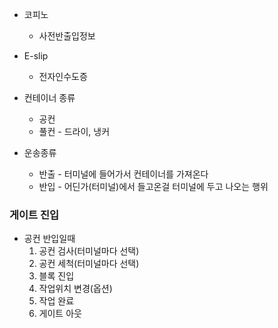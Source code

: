 
- 코피노
	- 사전반출입정보
- E-slip
	- 전자인수도증

- 컨테이너 종류
	- 공컨
	- 풀컨 - 드라이, 냉커

- 운송종류
	- 반출 - 터미널에 들어가서 컨테이너를 가져온다
	- 반입 - 어딘가(터미널)에서 들고온걸 터미널에 두고 나오는 행위

### 게이트 진입
- 공컨 반입일때
	1. 공컨 검사(터미널마다 선택)
	2. 공컨 세척(터미널마다 선택)
	3. 블록 진입
	4. 작업위치 변경(옵션)
	5. 작업 완료
	6. 게이트 아웃

